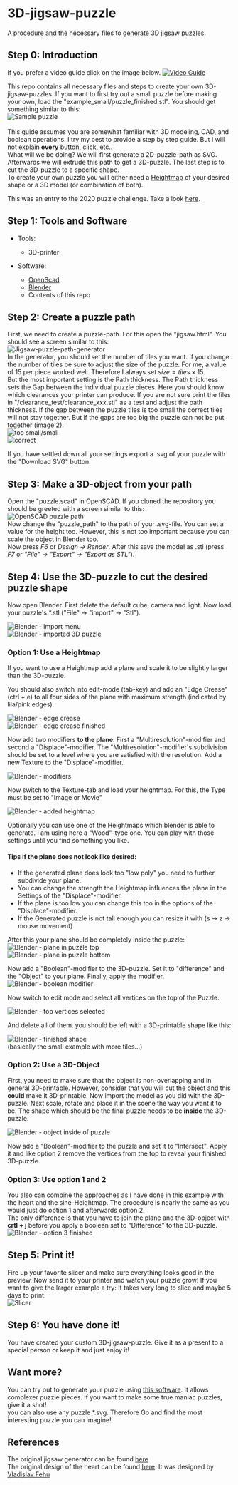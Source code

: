 # 3D-jigsaw-puzzle
A procedure and the necessary files to generate 3D jigsaw puzzles.

## Step 0: Introduction

If you prefer a video guide click on the image below.
[![Video Guide](https://img.youtube.com/vi/Sl4_0uPr6Pk/0.jpg)](https://www.youtube.com/watch?v=Sl4_0uPr6Pk)


This repo contains all necessary files and steps to create your own 3D-jigsaw-puzzles.
If you want to first try out a small puzzle before making your own, load the "example_small/puzzle_finished.stl".
You should get something similar to this:<br>
![Sample puzzle](/images/example_small.jpg)
<br>
<br>
This guide assumes you are somewhat familiar with 3D modeling, CAD, and boolean operations.
I try my best to provide a step by step guide.
But I will not explain **every** button, click, etc..<br>
What will we be doing?
We will first generate a 2D-puzzle-path as SVG.
Afterwards we will extrude this path to get a 3D-puzzle.
The last step is to cut the 3D-puzzle to a specific shape. <br>
To create your own puzzle you will either need a [Heightmap](https://en.wikipedia.org/wiki/Heightmap) of your desired shape or a 3D model (or combination of both).

This was an entry to the 2020 puzzle challenge.
Take a look [here](https://www.instructables.com/id/Make-Your-Own-3D-jigsaw-puzzle).


## Step 1: Tools and Software

* Tools:
    * 3D-printer

* Software:
  * [OpenScad](https://www.openscad.org/)
  * [Blender](https://www.blender.org/)
  * Contents of this repo

## Step 2: Create a puzzle path
First, we need to create a puzzle-path.
For this open the "jigsaw.html".
You should see a screen similar to this: <br>
![Jigsaw-puzzle-path-generator](images/jigsaw_puzzle_generator.jpg) <br>
In the generator, you should set the number of tiles you want.
If you change the number of tiles be sure to adjust the size of the puzzle.
For me, a value of 15 per piece worked well.
Therefore I always set $size = tiles \times 15$.<br>
But the most important setting is the Path thickness.
The Path thickness sets the Gap between the individual puzzle pieces.
Here you should know which clearances your printer can produce.
If you are not sure print the files in "/clearance_test/clearance_xxx.stl" as a test and adjust the path thickness.
If the gap between the puzzle tiles is too small the correct tiles will not stay together. But if the gaps are too big the puzzle can not be put together (image 2).<br>
![too small/small](images/failures.jpg) <br>
![correct](images/correct.jpg) <br>

If you have settled down all your settings export a .svg of your puzzle with the "Download SVG" button.  


## Step 3: Make a 3D-object from your path
Open the "puzzle.scad" in OpenSCAD.
If you cloned the repository you should be greeted with a screen similar to this:<br>
![OpenSCAD puzzle path](/images/OpenSCAD.jpg)<br>
Now change the "puzzle_path" to the path of your .svg-file.
You can set a value for the height too.
However, this is not too important because you can scale the object in Blender too.<br>
Now press *F6* or *Design -> Render*.
After this save the model as .stl (press *F7* or *"File" -> "Export" -> "Export as STL"*).<br>


## Step 4: Use the 3D-puzzle to cut the desired puzzle shape
Now open Blender.
First delete the default cube, camera and light.
Now load your puzzle's *.stl ("File" -> "import" -> "Stl").

![Blender - import menu](/images/blender_import.jpg)<br>
![Blender - imported 3D puzzle](/images/blender_imported.jpg)<br>

### Option 1: Use a Heightmap
If you want to use a Heightmap add a plane and scale it to be slightly larger than the 3D-puzzle.<br>

You should also switch into edit-mode (tab-key) and add an "Edge Crease" (ctrl + e) to all four sides of the plane with maximum strength (indicated by lila/pink edges).<br>

![Blender - edge crease](/images/blender_edge_crease.jpg)<br>
![Blender - edge crease finished](/images/blender_edge_crease_finished.jpg)<br>

Now add two modifiers **to the plane**.
First a "Multiresolution"-modifier and second a "Displace"-modifier.
The "Multiresolution"-modifier's subdivision should be set to a level where you are satisfied with the resolution.
Add a new Texture to the "Displace"-modifier.<br>

![Blender - modifiers](/images/blender_modifiers.jpg)<br>

Now switch to the Texture-tab and load your heightmap.
For this, the Type must be set to "Image or Movie"<br>

![Blender - added heightmap](/images/blender_added_heightmap.jpg)<br>

Optionally you can use one of the Heightmaps which blender is able to generate.
I am using here a "Wood"-type one.
You can play with those settings until you find something you like.<br>

#### Tips if the plane does not look like desired:
* If the generated plane does look too "low poly" you need to further subdivide your plane.
* You can change the strength the Heightmap influences the plane in the Settings of the "Displace"-modifier.
* If the plane is too low you can change this too in the options of the "Displace"-modifier.
* If the Generated puzzle is not tall enough you can resize it with (s -> z -> mouse movement)<br>

After this your plane should be completely inside the puzzle:<br>
![Blender - plane in puzzle top](/images/blender_plane_in_puzzle_top.jpg)<br>
![Blender - plane in puzzle bottom](/images/blender_plane_in_puzzle_bottom.jpg)<br>

Now add a "Boolean"-modifier to the 3D-puzzle.
Set it to "difference" and the "Object" to your plane.
Finally, apply the modifier.<br>
![Blender - boolean modifier](/images/blender_boolean_modifier.jpg)<br>

Now switch to edit mode and select all vertices on the top of the Puzzle.<br>

![Blender - top vertices selected](/images/blender_top_vertices_selected.jpg)<br>

And delete all of them.
you should be left with a 3D-printable shape like this:<br>

![Blender - finished shape](/images/blender_finished_shape.jpg)<br>
(basically the small example with more tiles...)


### Option 2: Use a 3D-Object
First, you need to make sure that the object is non-overlapping and in general 3D-printable.
However, consider that you will cut the object and this **could** make it 3D-printable.
Now import the model as you did with the 3D-puzzle.
Next scale, rotate and place it in the scene the way you want it to be.
The shape which should be the final puzzle needs to be **inside** the 3D-puzzle.<br>

![Blender - object inside of puzzle](/images/blender_object_inside_puzzle.jpg)<br>

Now add a "Boolean"-modifier to the puzzle and set it to "Intersect".
Apply it and like option 2 remove the vertices from the top to reveal your finished 3D-puzzle.


### Option 3: Use option 1 and 2
You also can combine the approaches as I have done in this example with the heart and the sine-Heightmap.
The procedure is nearly the same as you would just do option 1 and afterwards option 2.<br>
The only difference is that you have to join the plane and the 3D-object with **crtl + j** before you apply a boolean set to "Difference" to the 3D-puzzle. <br>
![Blender - option 3 finished](/images/blender_option3_finished.jpg)<br>


## Step 5: Print it!
Fire up your favorite slicer and make sure everything looks good in the preview.
Now send it to your printer and watch your puzzle grow!
If you want to give the larger example a try:
It takes very long to slice and maybe 5 days to print.<br>
![Slicer](/images/puzzle_sliced.jpg)<br>


## Step 6: You have done it!
You have created your custom 3D-jigsaw-puzzle.
Give it as a present to a special person or keep it and just enjoy it!


## Want more?
You can try out to generate your puzzle using [this software](https://github.com/bonniee/svg-puzzle-gen). It allows complexer puzzle pieces. If you want to make some true maniac puzzles, give it a shot!<br>
you can also use any puzzle *.svg. Therefore Go and find the most interesting puzzle you can imagine!


## References
The original jigsaw generator can be found [here](https://community.glowforge.com/t/jigsaw-puzzle-generator/9284) <br>
The original design of the heart can be found [here](https://sketchfab.com/3d-models/love-low-poly-dd3b881a34904991878dc6a5a05aa1f6). It was designed by [Vladislav Fehu](https://sketchfab.com/VladislavFehu)